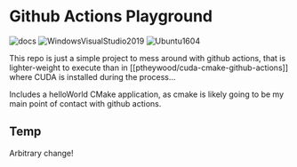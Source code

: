 # Github Actions Playground

![docs](https://github.com/ptheywood/actions-playground/workflows/docs/badge.svg)
![WindowsVisualStudio2019](https://github.com/ptheywood/actions-playground/workflows/WindowsVisualStudio2019/badge.svg)
![Ubuntu1604](https://github.com/ptheywood/actions-playground/workflows/Ubuntu1604/badge.svg)

This repo is just a simple project to mess around with github actions, that is lighter-weight to execute than in [[ptheywood/cuda-cmake-github-actions]] where CUDA is installed during the process... 

Includes a helloWorld CMake application, as cmake is likely going to be my main point of contact with github actions.

## Temp

Arbitrary change!